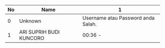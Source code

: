 | No | Name | 1 |
|-----|-----|-----|
| 0 | Unknown | Username atau Password anda Salah. |
| 1 | ARI SUPRIH BUDI KUNCORO | 00:36 - |
